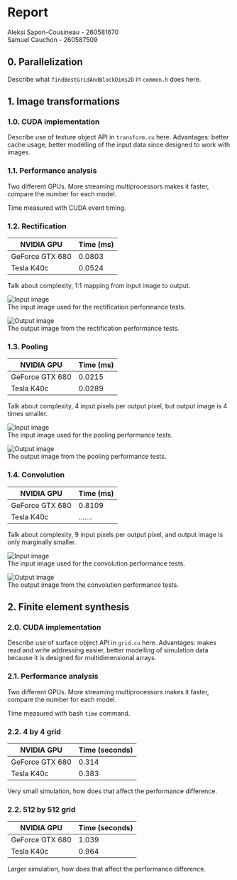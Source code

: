 # Report

Aleksi Sapon-Cousineau - 260581670  
Samuel Cauchon - 260587509

## 0. Parallelization

Describe what `findBestGridAndBlockDims2D` in `common.h` does here.

## 1. Image transformations

### 1.0. CUDA implementation

Describe use of texture object API in `transform.cu` here. Advantages: better cache usage, better modelling of the input data since designed to work with images.

### 1.1. Performance analysis

Two different GPUs. More streaming multiprocessors makes it faster, compare the number for each model.

Time measured with CUDA event timing.

### 1.2. Rectification

|NVIDIA GPU     |Time (ms)|
|---------------|---------|
|GeForce GTX 680|0.0803   |
|Tesla K40c     |0.0524   |

Talk about complexity, 1:1 mapping from input image to output.

![Input image](Rooster.png)  
The input image used for the rectification performance tests.

![Output image](RoosterRectified.png)  
The output image from the rectification performance tests.

### 1.3. Pooling

|NVIDIA GPU     |Time (ms)|
|---------------|---------|
|GeForce GTX 680|0.0215   |
|Tesla K40c     |0.0289   |

Talk about complexity, 4 input pixels per output pixel, but output image is 4 times smaller.

![Input image](Jaguar.png)  
The input image used for the pooling performance tests.

![Output image](JaguarPooled.png)  
The output image from the pooling performance tests.

### 1.4. Convolution

|NVIDIA GPU     |Time (ms)|
|---------------|---------|
|GeForce GTX 680|0.8109   |
|Tesla K40c     |.......  |

Talk about complexity, 9 input pixels per output pixel, and output image is only marginally smaller.

![Input image](JustDoIt.png)  
The input image used for the convolution performance tests.

![Output image](JustDoItConvolved.png)  
The output image from the convolution performance tests.

## 2. Finite element synthesis

### 2.0. CUDA implementation

Describe use of surface object API in `grid.cu` here. Advantages: makes read and write addressing easier, better modelling of simulation data because it is designed for multidimensional arrays.

### 2.1. Performance analysis

Two different GPUs. More streaming multiprocessors makes it faster, compare the number for each model.

Time measured with bash `time` command.

### 2.2. 4 by 4 grid

|NVIDIA GPU     |Time (seconds)|
|---------------|--------------|
|GeForce GTX 680|0.314         |
|Tesla K40c     |0.383         |

Very small simulation, how does that affect the performance difference.

### 2.2. 512 by 512 grid

|NVIDIA GPU     |Time (seconds)|
|---------------|--------------|
|GeForce GTX 680|1.039         |
|Tesla K40c     |0.964         |

Larger simulation, how does that affect the performance difference.
